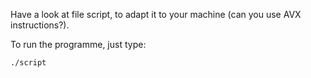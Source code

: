 Have a look at file script, to adapt it to your machine (can you use AVX
instructions?).

To run the programme, just type:
```
./script
```
